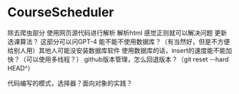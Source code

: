 # CourseScheduler
 
<tr class="ivu-table-row">


除去爬虫部分     使用网页源代码进行解析
解析html        感觉正则就可以解决问题
更新选课算法？  这部分可以问GPT-4
能不能不使用数据库？（有当然好，但是不方便给别人用）其他人可能没安装数据库软件
使用数据库的话，insert的速度能不能加快？（可以使用多线程？）
github版本管理，怎么回退版本？（git reset --hard HEAD^）

代码编写的模式，选择器？面向对象的实践？


